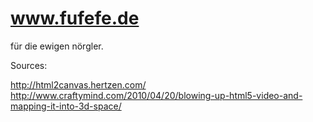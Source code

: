 www.fufefe.de
=====================

für die ewigen nörgler.


Sources:

http://html2canvas.hertzen.com/
http://www.craftymind.com/2010/04/20/blowing-up-html5-video-and-mapping-it-into-3d-space/